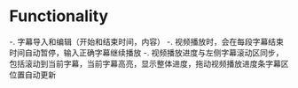 # Functionality

-. 字幕导入和编辑（开始和结束时间，内容）
-. 视频播放时，会在每段字幕结束时间自动暂停，输入正确字幕继续播放
-. 视频播放进度与左侧字幕滚动区同步，包括滚动到当前字幕，当前字幕高亮，显示整体进度，拖动视频播放进度条字幕区位置自动更新
